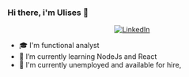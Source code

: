 ### Hi there, i'm Ulises 👋

<p align="center">
  <a href="https://www.linkedin.com/in/adolfo-ulises-martin-acosta-4b124b186/"><img alt="LinkedIn" src="https://img.shields.io/badge/linkedin-%230077B5.svg?style=for-the-badge&logo=linkedin&logoColor=white" /></a>
</p>

- 🎓 I'm functional analyst
- 🌱 I’m currently learning NodeJs and React
- 🔭 I'm currently unemployed and available for hire,

